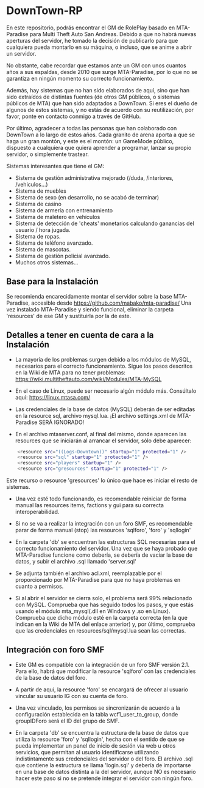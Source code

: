 # DownTown-RP

En este repositorio, podrás encontrar el GM de RolePlay basado en MTA-Paradise para Multi Theft Auto San Andreas.
Debido a que no habrá nuevas aperturas del servidor, he tomado la decisión de publicarlo para que cualquiera pueda
montarlo en su máquina, o incluso, que se anime a abrir un servidor.

No obstante, cabe recordar que estamos ante un GM con unos cuantos años a sus espaldas, desde 2010 que surge MTA-Paradise,
por lo que no se garantiza en ningún momento su correcto funcionamiento.

Además, hay sistemas que no han sido elaborados de aquí, sino que han sido extraídos de distintas fuentes (de otros GM públicos,
o sistemas públicos de MTA) que han sido adaptados a DownTown. Si eres el dueño de algunos de estos sistemas, y no estás
de acuerdo con su reutilización, por favor, ponte en contacto conmigo a través de GitHub.

Por último, agradecer a todas las personas que han colaborado con DownTown a lo largo de estos años. Cada granito de arena aporta a que se haga un gran montón, y este es el montón: un GameMode público, dispuesto a cualquiera que quiera aprender a programar, lanzar su propio servidor, o simplemente trastear.

Sistemas interesantes que tiene el GM:

- Sistema de gestión administrativa mejorado (/duda, /interiores, /vehiculos...)
- Sistema de muebles
- Sistema de sexo (en desarrollo, no se acabó de terminar)
- Sistema de casino
- Sistema de armería con entrenamiento
- Sistema de maletero en vehículos
- Sistema de detección de 'cheats' monetarios calculando ganancias del usuario / hora jugada.
- Sistema de ropas.
- Sistema de teléfono avanzado.
- Sistema de mascotas.
- Sistema de gestión policial avanzado.
- Muchos otros sistemas...

## Base para la Instalación

Se recomienda encarecidamente montar el servidor sobre la base MTA-Paradise, accesible desde https://github.com/mabako/mta-paradise/
Una vez instalado MTA-Paradise y siendo funcional, eliminar la carpeta 'resources' de ese GM y sustituirla por la de este.

## Detalles a tener en cuenta de cara a la Instalación

- La mayoría de los problemas surgen debido a los módulos de MySQL, necesarios para el correcto funcionamiento. Sigue los pasos descritos
en la Wiki de MTA para no tener problemas: https://wiki.multitheftauto.com/wiki/Modules/MTA-MySQL

- En el caso de Linux, puede ser necesario algún módulo más. Consúltalo aquí: https://linux.mtasa.com/

- Las credenciales de la base de datos (MySQL) deberán de ser editadas en la resource sql, archivo mysql.lua. ¡El archivo settings.xml
de MTA-Paradise SERÁ IGNORADO!

- En el archivo mtaserver.conf, al final del mismo, donde aparecen las resources que se iniciarán al arrancar el servidor, sólo debe aparecer:
```bash
    <resource src="((Logs-Downtown))" startup="1" protected="1" />
    <resource src="sql" startup="1" protected="1" />
    <resource src="players" startup="1" />
    <resource src="gresources" startup="1" protected="1" />
```
Este recurso o resource 'gresources' lo único que hace es iniciar el resto de sistemas.
  
 - Una vez esté todo funcionando, es recomendable reiniciar de forma manual las resources items, factions y gui para su correcta interoperabilidad.
 
 - Si no se va a realizar la integración con un foro SMF, es recomendable parar de forma manual (stop) las resources 'sqlforo', 'foro' y 'sqllogin'
 
 - En la carpeta 'db' se encuentran las estructuras SQL necesarias para el correcto funcionamiento del servidor. Una vez que se haya probado que
 MTA-Paradise funcione como debería, se debería de vaciar la base de datos, y subir el archivo .sql llamado 'server.sql'
 
 - Se adjunta también el archivo acl.xml, reemplazable por el proporcionado por MTA-Paradise para que no haya problemas en cuanto a permisos.
 
 - Si al abrir el servidor se cierra solo, el problema será 99% relacionado con MySQL. Comprueba que has seguido todos los pasos, y que estás usando el módulo mta_mysql(.dll en Windows y .so en Linux). Comprueba que dicho módulo esté en la carpeta correcta (en la que indican en la Wiki de MTA del enlace anterior) y, por último, comprueba que las credenciales en resources/sql/mysql.lua sean las correctas.
 
 ## Integración con foro SMF
 
 - Este GM es compatible con la integración de un foro SMF versión 2.1. Para ello, habrá que modificar la resource 'sqlforo'
 con las credenciales de la base de datos del foro.
 
 - A partir de aquí, la resource 'foro' se encargará de ofrecer al usuario vincular su usuario IG con su cuenta de foro.
 
 - Una vez vinculado, los permisos se sincronizarán de acuerdo a la configuración establecida en la tabla wcf1_user_to_group, donde groupIDForo
 será el ID del grupo de SMF.

- En la carpeta 'db' se encuentra la estructura de la base de datos que utiliza la resource 'foro' y 'sqllogin', hecha con el sentido de
que se pueda implementar un panel de inicio de sesión vía web u otros servicios, que permitan al usuario identificarse utilizando indistintamente
sus credenciales del servidor o del foro. El archivo .sql que contiene la estructura se llama 'login.sql' y debería de importarse en una base de
datos distinta a la del servidor, aunque NO es necesario hacer este paso si no se pretende integrar el servidor con ningún foro.

